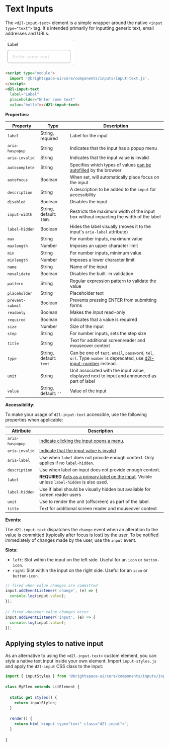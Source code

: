 # Text Inputs

The `<d2l-input-text>` element is a simple wrapper around the native `<input type="text">` tag. It's intended primarily for inputting generic text, email addresses and URLs.

![example screenshot of text input](../screenshots/text.gif?raw=true)

```html
<script type="module">
  import '@brightspace-ui/core/components/inputs/input-text.js';
</script>
<d2l-input-text
  label="Label"
  placeholder="Enter some text"
  value="hello"></d2l-input-text>
```

**Properties:**

| Property | Type | Description |
|--|--|--|
| `label` | String, required | Label for the input |
| `aria-haspopup` | String | Indicates that the input has a popup menu |
| `aria-invalid` | String | Indicates that the input value is invalid |
| `autocomplete` | String | Specifies which types of values [can be autofilled](https://developer.mozilla.org/en-US/docs/Web/HTML/Attributes/autocomplete) by the browser |
| `autofocus` | Boolean | When set, will automatically place focus on the input |
| `description` | String | A description to be added to the `input` for accessibility |
| `disabled` | Boolean | Disables the input |
| `input-width` | String, default: `100%` | Restricts the maximum width of the input box without impacting the width of the label |
| `label-hidden` | Boolean | Hides the label visually (moves it to the input's `aria-label` attribute) |
| `max` | String | For number inputs, maximum value |
| `maxlength` | Number | Imposes an upper character limit |
| `min` | String | For number inputs, minimum value |
| `minlength` | Number | Imposes a lower character limit |
| `name` | String | Name of the input |
| `novalidate` | Boolean | Disables the built-in validation |
| `pattern` | String | Regular expression pattern to validate the value |
| `placeholder` | String | Placeholder text |
| `prevent-submit` | Boolean | Prevents pressing ENTER from submitting forms |
| `readonly` | Boolean | Makes the input read-only |
| `required` | Boolean | Indicates that a value is required |
| `size` | Number | Size of the input |
| `step` | String | For number inputs, sets the step size |
| `title` | String | Text for additional screenreader and mouseover context |
| `type` | String, default: `text` | Can be one of `text`, `email`, `password`, `tel`, `url`. Type `number` is deprecated, use [d2l-input-number](./input-number.md) instead. |
| `unit` | String | Unit associated with the input value, displayed next to input and announced as part of label |
| `value` | String, default: `''` | Value of the input |

**Accessibility:**

To make your usage of `d2l-input-text` accessible, use the following properties when applicable:

| Attribute | Description |
|--|--|
| `aria-haspopup` | [Indicate clicking the input opens a menu](https://www.w3.org/WAI/PF/aria/states_and_properties#aria-haspopup). |
| `aria-invalid` | [Indicate that the input value is invalid](https://www.w3.org/WAI/PF/aria/states_and_properties#aria-invalid) |
| `aria-label` | Use when `label` does not provide enough context. Only applies if no `label-hidden`. |
| `description` | Use when label on input does not provide enough context. |
| `label` | **REQUIRED**  [Acts as a primary label on the input](https://www.w3.org/WAI/tutorials/forms/labels/). Visible unless `label-hidden` is also used. |
| `label-hidden` | Use if label should be visually hidden but available for screen reader users |
| `unit` | Use to render the unit (offscreen) as part of the label. |
| `title` | Text for additional screen reader and mouseover context |

**Events:**

The `d2l-input-text` dispatches the `change` event when an alteration to the value is committed (typically after focus is lost) by the user. To be notified immediately of changes made by the user, use the `input` event.

**Slots:**
* `left`: Slot within the input on the left side. Useful for an `icon` or `button-icon`.
* `right`: Slot within the input on the right side. Useful for an `icon` or `button-icon`.


```javascript
// fired when value changes are committed
input.addEventListener('change', (e) => {
  console.log(input.value);
});

// fired whenever value changes occur
input.addEventListener('input', (e) => {
  console.log(input.value);
});
```

## Applying styles to native input

As an alternative to using the `<d2l-input-text>` custom element, you can style a native text input inside your own element. Import `input-styles.js` and apply the `d2l-input` CSS class to the input:

```javascript
import { inputStyles } from '@brightspace-ui/core/components/inputs/input-styles.js';

class MyElem extends LitElement {

  static get styles() {
    return inputStyles;
  }

  render() {
    return html`<input type="text" class="d2l-input">`;
  }

}
```
